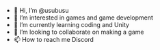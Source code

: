 - 👋 Hi, I’m @usubusu
- 👀 I’m interested in games and game development
- 🌱 I’m currently learning coding and Unity
- 💞️ I’m looking to collaborate on making a game
- 📫 How to reach me Discord

<!---
usubusu/usubusu is a ✨ special ✨ repository because its `README.md` (this file) appears on your GitHub profile.
You can click the Preview link to take a look at your changes.
--->
